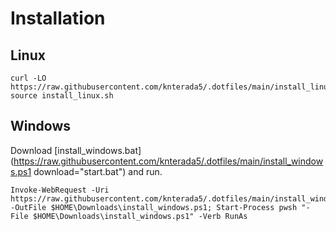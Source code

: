 # Installation

## Linux
```
curl -LO https://raw.githubusercontent.com/knterada5/.dotfiles/main/install_linux.sh; source install_linux.sh
```

## Windows
Download [install_windows.bat](https://raw.githubusercontent.com/knterada5/.dotfiles/main/install_windows.ps1 download="start.bat") and run.
```
Invoke-WebRequest -Uri https://raw.githubusercontent.com/knterada5/.dotfiles/main/install_windows.ps1 -OutFile $HOME\Downloads\install_windows.ps1; Start-Process pwsh "-File $HOME\Downloads\install_windows.ps1" -Verb RunAs
```
